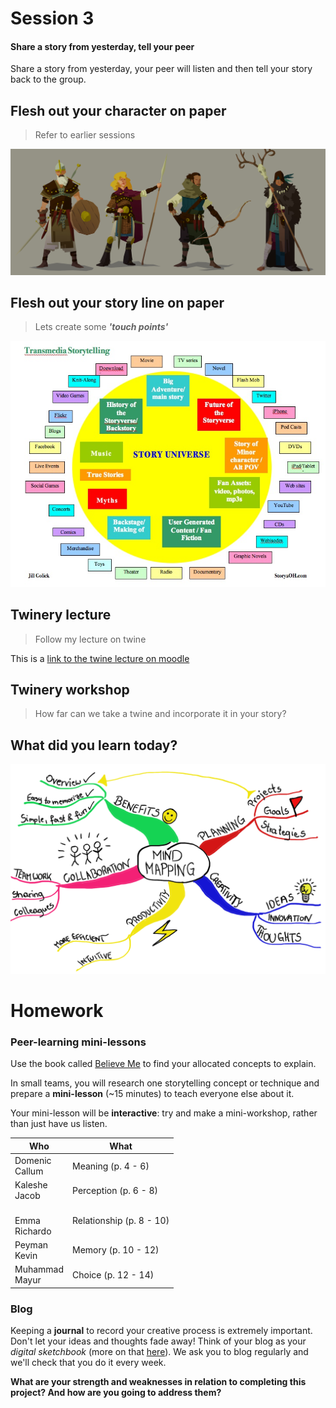 # Session 3

#### Share a story from yesterday, tell your peer

Share a story from yesterday, your peer will listen and then tell your story back to the group.

## Flesh out your character on paper

> Refer to earlier sessions

![connect](assets/fantasy.jpg)


## Flesh out your story line on paper

> Lets create some ***'touch points'***

![connect](assets/transmedia-storytelling.jpg)


## Twinery lecture

> Follow my lecture on twine

This is a [link to the twine lecture on moodle](https://moodle.rave.ac.uk/pluginfile.php/177228/mod_resource/content/1/Interactive%20Narrative%20Twine%201.pdf)

## Twinery workshop

> How far can we take a twine and incorporate it in your story?

## What did you learn today?

![connect](assets/mindmap.png)

# Homework

### Peer-learning mini-lessons

Use the book called [Believe Me](https://github.com/RavensbourneWebMedia/Interactive-Narratives/blob/2018/sessions/03/assets/BelieveMeStoryManifesto_ReadandShare.pdf) to find your allocated concepts to explain.

In small teams, you will research one storytelling concept or technique and prepare a **mini-lesson** (~15 minutes) to teach everyone else about it.

Your mini-lesson will be **interactive**: try and make a mini-workshop, rather than just have us listen.

Who | What
--- | -----------
Domenic<br>Callum  | Meaning (p. 4 - 6)
Kaleshe<br>Jacob | Perception (p. 6 - 8)
<br>Emma<br>Richardo  | Relationship (p. 8 - 10)
Peyman<br>Kevin  | Memory (p. 10 - 12)
Muhammad<br>Mayur | Choice (p. 12 - 14)

### Blog

Keeping a **journal** to record your creative process is extremely important. Don't let your ideas and thoughts fade away! Think of your blog as your *digital sketchbook* (more on that [here](https://github.com/RavensbourneWebMedia/Blogging#why-blogging)). We ask you to blog regularly and we'll check that you do it every week.

**What are your strength and weaknesses in relation to completing this project? And how are you going to address them?**

